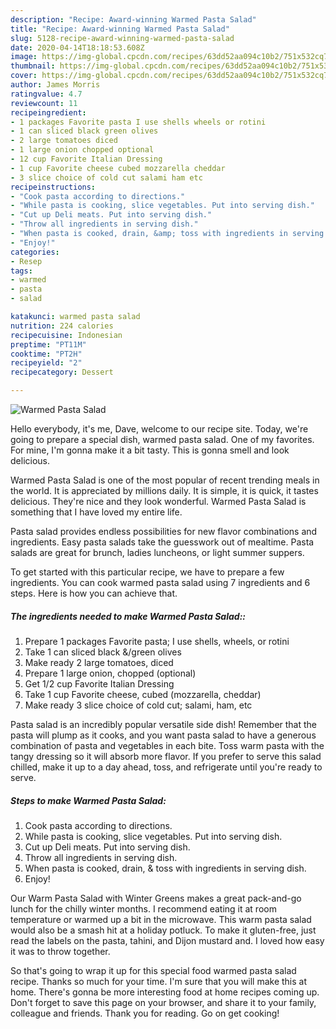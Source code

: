 ```yaml
---
description: "Recipe: Award-winning Warmed Pasta Salad"
title: "Recipe: Award-winning Warmed Pasta Salad"
slug: 5128-recipe-award-winning-warmed-pasta-salad
date: 2020-04-14T18:18:53.608Z
image: https://img-global.cpcdn.com/recipes/63dd52aa094c10b2/751x532cq70/warmed-pasta-salad-recipe-main-photo.jpg
thumbnail: https://img-global.cpcdn.com/recipes/63dd52aa094c10b2/751x532cq70/warmed-pasta-salad-recipe-main-photo.jpg
cover: https://img-global.cpcdn.com/recipes/63dd52aa094c10b2/751x532cq70/warmed-pasta-salad-recipe-main-photo.jpg
author: James Morris
ratingvalue: 4.7
reviewcount: 11
recipeingredient:
- 1 packages Favorite pasta I use shells wheels or rotini
- 1 can sliced black green olives
- 2 large tomatoes diced
- 1 large onion chopped optional
- 12 cup Favorite Italian Dressing
- 1 cup Favorite cheese cubed mozzarella cheddar
- 3 slice choice of cold cut salami ham etc
recipeinstructions:
- "Cook pasta according to directions."
- "While pasta is cooking, slice vegetables. Put into serving dish."
- "Cut up Deli meats. Put into serving dish."
- "Throw all ingredients in serving dish."
- "When pasta is cooked, drain, &amp; toss with ingredients in serving dish."
- "Enjoy!"
categories:
- Resep
tags:
- warmed
- pasta
- salad

katakunci: warmed pasta salad
nutrition: 224 calories
recipecuisine: Indonesian
preptime: "PT11M"
cooktime: "PT2H"
recipeyield: "2"
recipecategory: Dessert

---
```



![Warmed Pasta Salad](https://img-global.cpcdn.com/recipes/63dd52aa094c10b2/751x532cq70/warmed-pasta-salad-recipe-main-photo.jpg)

Hello everybody, it's me, Dave, welcome to our recipe site. Today, we're going to prepare a special dish, warmed pasta salad. One of my favorites. For mine, I'm gonna make it a bit tasty. This is gonna smell and look delicious.

Warmed Pasta Salad is one of the most popular of recent trending meals in the world. It is appreciated by millions daily. It is simple, it is quick, it tastes delicious. They're nice and they look wonderful. Warmed Pasta Salad is something that I have loved my entire life.

Pasta salad provides endless possibilities for new flavor combinations and ingredients. Easy pasta salads take the guesswork out of mealtime. Pasta salads are great for brunch, ladies luncheons, or light summer suppers.


To get started with this particular recipe, we have to prepare a few ingredients. You can cook warmed pasta salad using 7 ingredients and 6 steps. Here is how you can achieve that.

##### The ingredients needed to make Warmed Pasta Salad::

1. Prepare 1 packages Favorite pasta; I use shells, wheels, or rotini
1. Take 1 can sliced black &amp;/green olives
1. Make ready 2 large tomatoes, diced
1. Prepare 1 large onion, chopped (optional)
1. Get 1/2 cup Favorite Italian Dressing
1. Take 1 cup Favorite cheese, cubed (mozzarella, cheddar)
1. Make ready 3 slice choice of cold cut; salami, ham, etc


Pasta salad is an incredibly popular versatile side dish! Remember that the pasta will plump as it cooks, and you want pasta salad to have a generous combination of pasta and vegetables in each bite. Toss warm pasta with the tangy dressing so it will absorb more flavor. If you prefer to serve this salad chilled, make it up to a day ahead, toss, and refrigerate until you&#39;re ready to serve. 

##### Steps to make Warmed Pasta Salad:

1. Cook pasta according to directions.
1. While pasta is cooking, slice vegetables. Put into serving dish.
1. Cut up Deli meats. Put into serving dish.
1. Throw all ingredients in serving dish.
1. When pasta is cooked, drain, &amp; toss with ingredients in serving dish.
1. Enjoy!


Our Warm Pasta Salad with Winter Greens makes a great pack-and-go lunch for the chilly winter months. I recommend eating it at room temperature or warmed up a bit in the microwave. This warm pasta salad would also be a smash hit at a holiday potluck. To make it gluten-free, just read the labels on the pasta, tahini, and Dijon mustard and. I loved how easy it was to throw together. 

So that's going to wrap it up for this special food warmed pasta salad recipe. Thanks so much for your time. I'm sure that you will make this at home. There's gonna be more interesting food at home recipes coming up. Don't forget to save this page on your browser, and share it to your family, colleague and friends. Thank you for reading. Go on get cooking!
